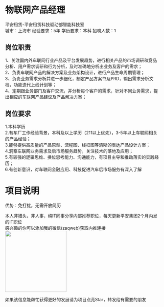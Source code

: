# 物联网产品经理
平安租赁-平安租赁科技驱动部智能科技室  
城市：上海市 经验要求：5年 学历要求：本科  招聘人数：1

## 岗位职责
1、关注国内外车联网行业产品及平台发展趋势，进行相关产品的市场调研和竞品分析、用户需求调研和行为分析，及时准确地分析出业务及客户的需求；   
2、负责车联网产品的解决方案及业务架构设计，进行产品生命周期管理；   
3、负责业务需求分析并进一步细化，制定产品方案书及PRD，输出需求分析文档，功能迭代上线计划等；   
4、定期跟业务部门及客户交流，并分析每个客户的需求，针对不同业务需求，提出相应的车联网产品建议及产品解决方案；

## 岗位要求
1.本科学历   
2.有车厂工作经验背景，本科及以上学历（211以上优先），3-5年以上车联网相关的产品经验；   
3.能够提供高质量的产品原型、流程图、线框图等清晰的表达产品设计方案；   
4.洞察车联网业务需求及后市场服务趋势，关注技术的落地及应用；   
5.有较强的逻辑思维、换位思考能力、沟通能力，有项目主导和推动落实的实践经历；   
6.有创新意识，对车联网金融应用、科技促进汽车后市场服务有深入了解

# 项目说明

优势：免打扰，无需开放简历

本人非猎头，非人事，纯IT同事分享内部推荐职位，每天更新平安集团2个月内发的IT职位  
感兴趣的你可以添加我的微信(zaqweb)获取内推连接  
<img src="https://github.com/zaqweb/PA-IT-JOBS/blob/master/WechatICode.jpeg"  height="200" width="200">

如果该信息能帮忙获得更好的发展请为项目点亮Star，转发给有需要的朋友





